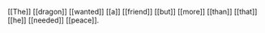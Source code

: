 [[The]] [[dragon]] [[wanted]] [[a]] [[friend]] [[but]] [[more]] [[than]] [[that]] [[he]] [[needed]] [[peace]].